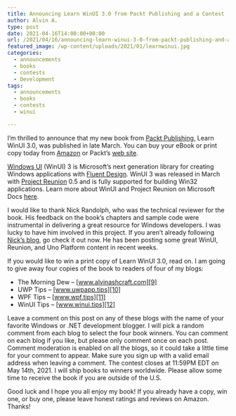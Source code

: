 ```yaml
---
title: Announcing Learn WinUI 3.0 from Packt Publishing and a Contest
author: Alvin A.
type: post
date: 2021-04-16T14:00:00+00:00
url: /2021/04/16/announcing-learn-winui-3-0-from-packt-publishing-and-a-contest/
featured_image: /wp-content/uploads/2021/01/learnwinui.jpg
categories:
  - announcements
  - books
  - contests
  - Development
tags:
  - announcements
  - books
  - contests
  - winui

---
```

I&#8217;m thrilled to announce that my new book from [Packt Publishing][1], Learn WinUI 3.0, was published in late March. You can buy your eBook or print copy today from [Amazon][2] or Packt&#8217;s [web site][3].

[Windows UI][4] (WinUI) 3 is Microsoft&#8217;s next generation library for creating Windows applications with [Fluent Design][5]. WinUI 3 was released in March with [Project Reunion][6] 0.5 and is fully supported for building Win32 applications. Learn more about WinUI and Project Reunion on Microsoft Docs [here][7].

I would like to thank Nick Randolph, who was the technical reviewer for the book. His feedback on the book&#8217;s chapters and sample code were instrumental in delivering a great resource for Windows developers. I was lucky to have him involved in this project. If you aren&#8217;t already following [Nick&#8217;s blog][8], go check it out now. He has been posting some great WinUI, Reunion, and Uno Platform content in recent weeks.

If you would like to win a print copy of Learn WinUI 3.0, read on. I am going to give away four copies of the book to readers of four of my blogs:

  * The Morning Dew &#8211; [www.alvinashcraft.com][9]
  * UWP Tips &#8211; [www.uwpapp.tips][10]
  * WPF Tips &#8211; [www.wpf.tips][11]
  * WinUI Tips &#8211; [www.winui.tips][12]

Leave a comment on this post on any of these blogs with the name of your favorite Windows or .NET development blogger. I will pick a random comment from each blog to select the four book winners. You can comment on each blog if you like, but please only comment once on each post. Comment moderation is enabled on all the blogs, so it could take a little time for your comment to appear. Make sure you sign up with a valid email address when leaving a comment. The contest closes at 11:59PM EDT on May 14th, 2021. I will ship books to winners worldwide. Please allow some time to receive the book if you are outside of the U.S.

Good luck and I hope you all enjoy my book! If you already have a copy, win one, or buy one, please leave honest ratings and reviews on Amazon. Thanks!

 [1]: https://www.packtpub.com/
 [2]: https://www.amazon.com/Learn-WinUI-3-0-application-development/dp/1800208669/
 [3]: https://www.packtpub.com/product/learn-winui-3-0/9781800208667
 [4]: https://github.com/Microsoft/microsoft-ui-xaml
 [5]: https://www.microsoft.com/design/fluent/#/
 [6]: https://github.com/microsoft/ProjectReunion
 [7]: https://docs.microsoft.com/en-us/windows/apps/project-reunion/
 [8]: https://nicksnettravels.builttoroam.com/
 [9]: https://morningdew-bpc6g3a0fgaxdxcu.eastus2-01.azurewebsites.net
 [10]: https://www.uwpapp.tips
 [11]: https://www.wpf.tips
 [12]: https://www.winui.tips